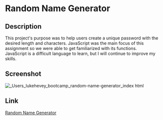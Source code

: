 # Random Name Generator

## Description
This project's purpose was to help users create a unique password with the desired length and characters. JavaScript was the main focus of this assignment so we were able to get familiarized with its functions. JavaScript is a difficult language to learn, but I will continue to improve my skills. 


## Screenshot
![_Users_lukehevey_bootcamp_random-name-generator_index html](https://github.com/lukehevey/random-name-generator/assets/135035859/8558fed4-36d4-4221-af04-12cf1e4ea952)


## Link
[Random Name Generator](https://lukehevey.github.io/random-name-generator/)
